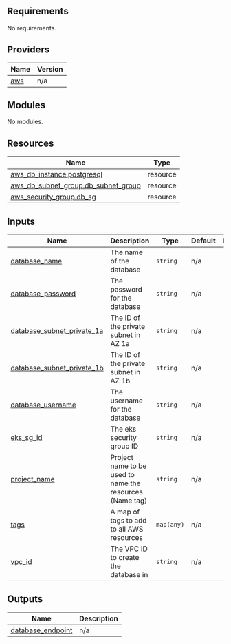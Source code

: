 <!-- BEGIN_TF_DOCS -->
## Requirements

No requirements.

## Providers

| Name | Version |
|------|---------|
| <a name="provider_aws"></a> [aws](#provider\_aws) | n/a |

## Modules

No modules.

## Resources

| Name | Type |
|------|------|
| [aws_db_instance.postgresql](https://registry.terraform.io/providers/hashicorp/aws/latest/docs/resources/db_instance) | resource |
| [aws_db_subnet_group.db_subnet_group](https://registry.terraform.io/providers/hashicorp/aws/latest/docs/resources/db_subnet_group) | resource |
| [aws_security_group.db_sg](https://registry.terraform.io/providers/hashicorp/aws/latest/docs/resources/security_group) | resource |

## Inputs

| Name | Description | Type | Default | Required |
|------|-------------|------|---------|:--------:|
| <a name="input_database_name"></a> [database\_name](#input\_database\_name) | The name of the database | `string` | n/a | yes |
| <a name="input_database_password"></a> [database\_password](#input\_database\_password) | The password for the database | `string` | n/a | yes |
| <a name="input_database_subnet_private_1a"></a> [database\_subnet\_private\_1a](#input\_database\_subnet\_private\_1a) | The ID of the private subnet in AZ 1a | `string` | n/a | yes |
| <a name="input_database_subnet_private_1b"></a> [database\_subnet\_private\_1b](#input\_database\_subnet\_private\_1b) | The ID of the private subnet in AZ 1b | `string` | n/a | yes |
| <a name="input_database_username"></a> [database\_username](#input\_database\_username) | The username for the database | `string` | n/a | yes |
| <a name="input_eks_sg_id"></a> [eks\_sg\_id](#input\_eks\_sg\_id) | The eks security group ID | `string` | n/a | yes |
| <a name="input_project_name"></a> [project\_name](#input\_project\_name) | Project name to be used to name the resources (Name tag) | `string` | n/a | yes |
| <a name="input_tags"></a> [tags](#input\_tags) | A map of tags to add to all AWS resources | `map(any)` | n/a | yes |
| <a name="input_vpc_id"></a> [vpc\_id](#input\_vpc\_id) | The VPC ID to create the database in | `string` | n/a | yes |

## Outputs

| Name | Description |
|------|-------------|
| <a name="output_database_endpoint"></a> [database\_endpoint](#output\_database\_endpoint) | n/a |
<!-- END_TF_DOCS -->